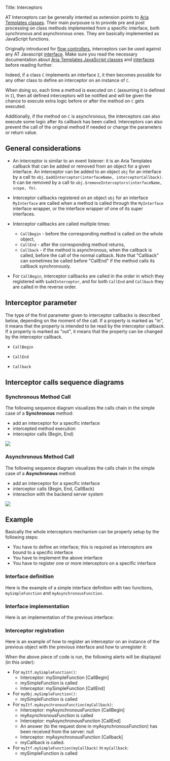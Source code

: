Title: Interceptors


AT Interceptors can be generally intented as extension points to [Aria Templates classes](javascript_classes). Their main purpouse is to provide pre and post processing on class methods implemented from a specific interface, both synchronous and asynchronous ones. They are basically implemented as JavaScript functions.

Originally introduced for [flow controllers](flow_controllers), interceptors can be used against any AT Javascript [interface](around_classes). Make sure you read the necessary documentation about [ Aria Templates JavaScript classes](javascript_classes) and [interfaces](around_classes) before reading further.

Indeed, if a class `C` implements an interface `I`, it then becomes possible for any other class to define an interceptor on an instance of `C`.

When doing so, each time a method is executed on `C` (assuming it is defined in `I`), then all defined interceptors will be notified and will be given the chance to execute extra logic before or after the method on `C` gets executed.

Additionally, if the method on `C` is asynchronous, the interceptors can also execute some logic after its callback has been called.
Interceptors can also prevent the call of the original method if needed or change the parameters or return value.

## General considerations

* An interceptor is similar to an event listener: it is an Aria Templates callback that can be added or removed from an object for a given interface. An interceptor can be added to an object `obj` for an interface by a call to `obj.$addInterceptor(interfaceName, interceptorCallback)`. It can be removed by a call to `obj.$removeInterceptors(interfaceName, scope, fn)`.

* Interceptor callbacks registered on an object `obj` for an interface `MyInterface` are called when a method is called through the `MyInterface` interface wrapper, or the interface wrapper of one of its super interfaces.

* Interceptor callbacks are called multiple times:

	* `CallBegin` - before the corresponding method is called on the whole object,
	* `CallEnd` - after the corresponding method returns,
	* `Callback` - if the method is asynchronous, when the callback is called, before the call of the normal callback. Note that "Callback" can sometimes be called before "CallEnd" if the method calls its callback synchronously.

* For `CallBegin`, interceptor callbacks are called in the order in which they registered with `$addInterceptor`, and for both `CallEnd` and `Callback` they are called in the reverse order.

## Interceptor parameter

The type of the first parameter given to interceptor callbacks is described below, depending on the moment of the call. If a property is marked as "in", it means that the property is intended to be read by the interceptor callback. If a property is marked as "out", it means that the property can be changed by the interceptor callback.

* `CallBegin`

<script src='http://snippets.ariatemplates.com/snippets/github.com/ariatemplates/documentation-code/%VERSION%/snippets/core/interceptors/ParameterTypes.txt?tag=CallBegin&lang=javascript'></script>

* `CallEnd`

<script src='http://snippets.ariatemplates.com/snippets/github.com/ariatemplates/documentation-code/%VERSION%/snippets/core/interceptors/ParameterTypes.txt?tag=CallEnd&lang=javascript'></script>

* `Callback`

<script src='http://snippets.ariatemplates.com/snippets/github.com/ariatemplates/documentation-code/%VERSION%/snippets/core/interceptors/ParameterTypes.txt?tag=Callback&lang=javascript'></script>

## Interceptor calls sequence diagrams

### Synchronous Method Call

The following sequence diagram visualizes the calls chain in the simple case of a **Synchronous** method:


* add an interceptor for a specific interface
* intercepted method execution
* interceptor calls (Begin, End)

<img src="../images/interceptors_sync_call.png"/>

### Asynchronous Method Call

The following sequence diagram visualizes the calls chain in the simple case of a **Asynchronous** method:


* add an interceptor for a specific interface
* interceptor calls (Begin, End, CallBack)
* interaction with the backend server system

<img src="../images/interceptors_async_call.png"/>

## Example

Basically the whole interceptors mechanism can be properly setup by the following steps:


* You have to define an interface; this is required as interceptors are bound to a specific interface
* You have to implement the above interface
* You have to register one or more interceptors on a specific interface

### Interface definition

Here is the example of a simple interface definition with two functions, `mySimpleFunction` and `myAsynchronousFunction`.

<script src='http://snippets.ariatemplates.com/snippets/github.com/ariatemplates/documentation-code/%VERSION%/snippets/core/interceptors/MyInterface.js?lang=javascript&outdent=true'></script>

### Interface implementation

Here is an implementation of the previous interface:


<script src='http://snippets.ariatemplates.com/snippets/github.com/ariatemplates/documentation-code/%VERSION%/snippets/core/interceptors/MyClass.js?lang=javascript&outdent=true'></script>

### Interceptor registration

Here is an example of how to register an interceptor on an instance of the previous object with the previous interface and how to unregister it:


<script src='http://snippets.ariatemplates.com/snippets/github.com/ariatemplates/documentation-code/%VERSION%/snippets/core/interceptors/Interceptor.js?lang=javascript&outdent=true'></script>

When the above piece of code is run, the following alerts will be displayed (in this order):


* For `myItf.mySimpleFunction()`:
	* Interceptor: mySimpleFunction [CallBegin]
	* mySimpleFunction is called
	* Interceptor: mySimpleFunction [CallEnd]
* For `myObj.mySimpleFunction()`:
	* mySimpleFunction is called
* For `myItf.myAsynchronousFunction(myCallback)`:
	* Interceptor: myAsynchronousFunction [CallBegin]
	* myAsynchronousFunction is called
	* Interceptor: myAsynchronousFunction [CallEnd]
	* An answer (to the request done in myAsynchronousFunction) has been received from the server: null
	* Interceptor: myAsynchronousFunction [Callback]
	* myCallback is called.
* For `myItf.mySimpleFunction(myCallback)` in `myCallback`:
	* mySimpleFunction is called